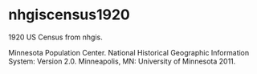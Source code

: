 nhgiscensus1920
===============

1920 US Census from nhgis.

Minnesota Population Center. National Historical Geographic Information System: Version 2.0. 
Minneapolis, MN: University of Minnesota 2011.

